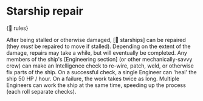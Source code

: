 # Starship repair

{🛑 rules}

After being stalled or otherwise damaged, [🚀 starships] can be repaired (they *must* be repaired to move if stalled). Depending on the extent of the damage, repairs may take a while, but will eventually be completed. Any members of the ship's [Engineering section] (or other mechanically-savvy crew) can make an Intelligence check to re-wire, patch, weld, or otherwise fix parts of the ship. On a successful check, a single Engineer can 'heal' the ship 50 HP / hour. On a failure, the work takes twice as long. Multiple Engineers can work the ship at the same time, speeding up the process (each roll separate checks).